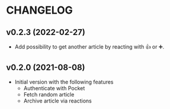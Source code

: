 # CHANGELOG

## v0.2.3 (2022-02-27)

* Add possibility to get another article by reacting with 👍 or ➕.

## v0.2.0 (2021-08-08)

* Initial version with the following features 
  * Authenticate with Pocket
  * Fetch random article
  * Archive article via reactions
